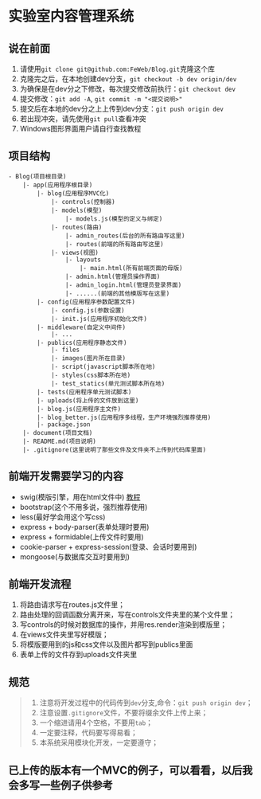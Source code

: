 # 实验室内容管理系统

## 说在前面
1. 请使用`git clone git@github.com:FeWeb/Blog.git`克隆这个库
2. 克隆完之后，在本地创建dev分支，`git checkout -b dev origin/dev`
3. 为确保是在dev分之下修改，每次提交修改前执行：`git checkout dev`
4. 提交修改：`git add -A`, `git commit -m "<提交说明>"`
5. 提交后在本地的dev分之上上传到dev分支：`git push origin dev`
6. 若出现冲突，请先使用`git pull`查看冲突
7. Windows图形界面用户请自行查找教程

## 项目结构
```
- Blog(项目根目录)
    |- app(应用程序根目录)
        |- blog(应用程序MVC化)
            |- controls(控制器)
            |- models(模型)
                |- models.js(模型的定义与绑定)
            |- routes(路由)
                |- admin_routes(后台的所有路由写这里)
                |- routes(前端的所有路由写这里)
            |- views(视图)
                |- layouts
                    |- main.html(所有前端页面的母版)
                |- admin.html(管理员操作界面)
                |- admin_login.html(管理员登录界面)
                |- ......(前端的其他模版写在这里)
        |- config(应用程序参数配置文件)
            |- config.js(参数设置)
            |- init.js(应用程序初始化文件)
        |- middleware(自定义中间件)
            |- ...
        |- publics(应用程序静态文件)
            |- files
            |- images(图片所在目录)
            |- script(javascript脚本所在地)
            |- styles(css脚本所在地)
            |- test_statics(单元测试脚本所在地)
        |- tests(应用程序单元测试脚本)
        |- uploads(将上传的文件放到这里)
        |- blog.js(应用程序主文件)
        |- blog_better.js(应用程序多线程，生产环境强烈推荐使用)
        |- package.json
    |- document(项目文档)
    |- README.md(项目说明)
    |- .gitignore(这里说明了那些文件及文件夹不上传到代码库里面)
```
## 前端开发需要学习的内容
* swig(模版引擎，用在html文件中)
[教程](http://www.cnblogs.com/elementstorm/p/3142644.html)
* bootstrap(这个不用多说，强烈推荐使用)
* less(最好学会用这个写css)
* express + body-parser(表单处理时要用)
* express + formidable(上传文件时要用)
* cookie-parser + express-session(登录、会话时要用到)
* mongoose(与数据库交互时要用到)

## 前端开发流程
1. 将路由请求写在routes.js文件里；
2. 路由处理的回调函数分离开来，写在controls文件夹里的某个文件里；
3. 写controls的时候对数据库的操作，并用res.render渲染到模版里；
4. 在views文件夹里写好模版；
5. 将模版要用到的js和css文件以及图片都写到publics里面
6. 表单上传的文件存到uploads文件夹里

## 规范
> 1. 注意将开发过程中的代码传到`dev`分支,命令：`git push origin dev`；
> 2. 注意设置`.gitignore`文件，不要将缀余文件上传上来；
> 3. 一个缩进请用4个空格，不要用`tab`；
> 4. 一定要注释，代码要写得易看；
> 5. 本系统采用模块化开发，一定要遵守；

## 已上传的版本有一个MVC的例子，可以看看，以后我会多写一些例子供参考